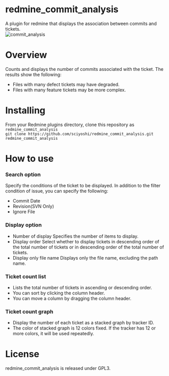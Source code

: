 # redmine_commit_analysis
A plugin for redmine that displays the association between commits and tickets.  
![commit_analysis](https://user-images.githubusercontent.com/28261510/55772384-f4499c00-5ac6-11e9-8792-73b5562ab0fd.png)
# Overview
Counts and displays the number of commits associated with the ticket.
The results show the following:
- Files with many defect tickets may have degraded.
- Files with many feature tickets may be more complex.
# Installing
From your Redmine plugins directory, clone this repository as `redmine_commit_analysis`  
```git clone https://github.com/sciyoshi/redmine_commit_analysis.git redmine_commit_analysis```
# How to use
### Search option
Specify the conditions of the ticket to be displayed.
In addition to the filter condition of issue, you can specify the following:
- Commit Date
- Revision(SVN Only)
- Ignore File
### Display option
- Number of display
Specifies the number of items to display.
- Display order
Select whether to display tickets in descending order of the total number of tickets or in descending order of the total number of tickets.
- Display only file name
Displays only the file name, excluding the path name.
### Ticket count list
- Lists the total number of tickets in ascending or descending order.
- You can sort by clicking the column header.
- You can move a column by dragging the column header.
### Ticket count graph
- Display the number of each ticket as a stacked graph by tracker ID.
- The color of stacked graph is 12 colors fixed. If the tracker has 12 or more colors, it will be used repeatedly.
# License
redmine_commit_analysis is released under GPL3.
